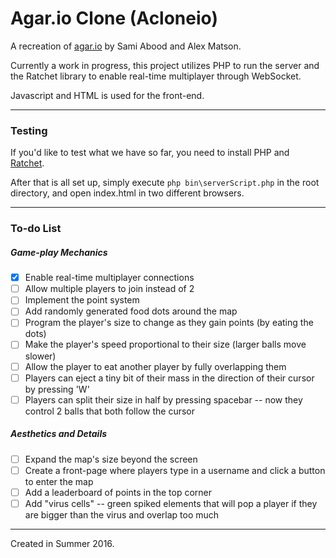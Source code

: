 # Agar.io Clone (Acloneio)

A recreation of [agar.io](http://agar.io/) by Sami Abood and Alex Matson.


Currently a work in progress, this project utilizes PHP to run the server and the
Ratchet library to enable real-time multiplayer through WebSocket.


Javascript and HTML is used for the front-end.

---
### Testing

If you'd like to test what we have so far, you need to install PHP and [Ratchet](http://socketo.me/docs/install).

After that is all set up, simply execute `php bin\serverScript.php` in the root directory,
and open index.html in two different browsers.

---
### To-do List

##### Game-play Mechanics
- [x] Enable real-time multiplayer connections
- [ ] Allow multiple players to join instead of 2
- [ ] Implement the point system
- [ ] Add randomly generated food dots around the map
- [ ] Program the player's size to change as they gain points (by eating the dots)
- [ ] Make the player's speed proportional to their size (larger balls move slower)
- [ ] Allow the player to eat another player by fully overlapping them
- [ ] Players can eject a tiny bit of their mass in the direction of their cursor by pressing 'W'
- [ ] Players can split their size in half by pressing spacebar -- now they control 2 balls that both follow the cursor

##### Aesthetics and Details
- [ ] Expand the map's size beyond the screen
- [ ] Create a front-page where players type in a username and click a button to enter the map
- [ ] Add a leaderboard of points in the top corner
- [ ] Add "virus cells" -- green spiked elements that will pop a player if they are bigger than the virus and overlap too much

---
Created in Summer 2016.
